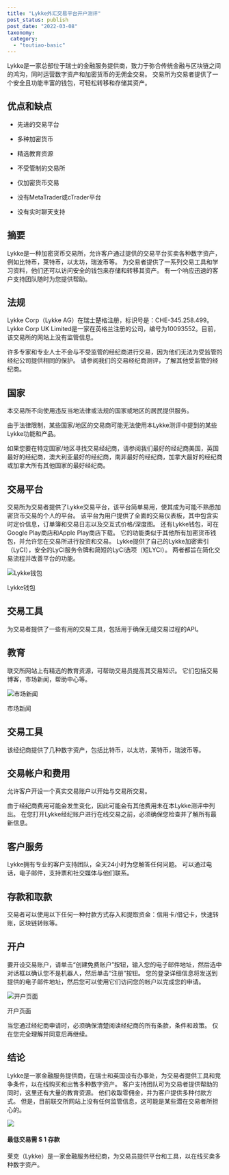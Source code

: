 ```yaml
---
title: "Lykke外汇交易平台开户测评"
post_status: publish
post_date: "2022-03-08"
taxonomy:
 category: 
  - "toutiao-basic"
---
```


Lykke是一家总部位于瑞士的金融服务提供商，致力于弥合传统金融与区块链之间的鸿沟，同时运营数字资产和加密货币的无佣金交易。 交易所为交易者提供了一个安全且功能丰富的钱包，可轻松转移和存储其资产。

## 优点和缺点

- 先进的交易平台

- 多种加密货币

- 精选教育资源

- 不受管制的交易所

- 仅加密货币交易

- 没有MetaTrader或cTrader平台

- 没有实时聊天支持


## 摘要

Lykke是一种加密货币交易所，允许客户通过提供的交易平台买卖各种数字资产，例如比特币，莱特币，以太坊，瑞波币等。 为交易者提供了一系列交易工具和学习资料，他们还可以访问安全的钱包来存储和转移其资产。 有一个响应迅速的客户支持团队随时为您提供帮助。

## 法规

Lykke Corp（Lykke AG）在瑞士楚格注册，标识号是：CHE-345.258.499。 Lykke Corp UK Limited是一家在英格兰注册的公司，编号为10093552。目前，该交易所的网站上没有监管信息。

许多专家和专业人士不会与不受监管的经纪商进行交易，因为他们无法为受监管的经纪公司提供相同的保护。 请参阅我们的交易经纪商测评，了解其他受监管的经纪商。

## 国家

本交易所不向使用违反当地法律或法规的国家或地区的居民提供服务。

由于法律限制，某些国家/地区的交易商可能无法使用本Lykke测评中提到的某些Lykke功能和产品。

如果您要在特定国家/地区寻找交易经纪商，请参阅我们最好的经纪商美国，英国最好的经纪商，澳大利亚最好的经纪商，南非最好的经纪商，加拿大最好的经纪商或加拿大所有其他国家的最好经纪商。

## 交易平台

交易所为交易者提供了Lykke交易平台，该平台简单易用，使其成为可能不熟悉加密货币交易的个人的平台。 该平台为用户提供了全面的交易仪表板，其中包含实时定价信息，订单簿和交易日志以及交互式价格/深度图。 还有Lykke钱包，可在Google Play商店和Apple Play商店下载。 它的功能类似于其他所有加密货币钱包，并允许您在交易所进行投资和交易。 Lykke提供了自己的Lykke加密索引（LyCI），安全的LyCI服务令牌和简短的LyCI选项（短LYCI）。 两者都旨在简化交易流程并改善平台的功能。

![Lykke钱包](https://cdn.fendou.la/funstoutiao/2020/12/Lykke-Review-Lykke-Wallet-994x1024.jpg "Lykke钱包")

Lykke钱包

## 交易工具

为交易者提供了一些有用的交易工具，包括用于确保无缝交易过程的API。

## 教育

联交所网站上有精选的教育资源，可帮助交易员提高其交易知识。 它们包括交易博客，市场新闻，帮助中心等。

![市场新闻](https://cdn.fendou.la/funstoutiao/2020/12/Lykke-Review-News.jpg "市场新闻")

市场新闻

## 交易工具

该经纪商提供了几种数字资产，包括比特币，以太坊，莱特币，瑞波币等。

## 交易帐户和费用

允许客户开设一个真实交易账户以开始与交易所交易。

由于经纪商费用可能会发生变化，因此可能会有其他费用未在本Lykke测评中列出。 在您打开Lykke经纪账户进行在线交易之前，必须确保您检查并了解所有最新信息。

## 客户服务

Lykke拥有专业的客户支持团队，全天24小时为您解答任何问题。 可以通过电话，电子邮件，支持票和社交媒体与他们联系。

## 存款和取款

交易者可以使用以下任何一种付款方式存入和提取资金：信用卡/借记卡，快速转账，区块链转账等。

## 开户

要开设交易账户，请单击“创建免费账户”按钮，输入您的电子邮件地址，然后选中对话框以确认您不是机器人，然后单击“注册”按钮。 您的登录详细信息将发送到提供的电子邮件地址，然后您可以使用它们访问您的帐户以完成您的申请。

![开户页面](https://cdn.fendou.la/funstoutiao/2020/12/Lykke-Review-Account-Opening-Page.jpg "开户页面")

开户页面

当您通过经纪商申请时，必须确保清楚阅读经纪商的所有条款，条件和政策。 仅在您完全理解并同意后再继续。

## 结论

Lykke是一家金融服务提供商，在瑞士和英国设有办事处，为交易者提供工具和竞争条件，以在线购买和出售多种数字资产。 客户支持团队可为交易者提供帮助的同时，这里还有大量的教育资源。 他们收取零佣金，并为客户提供多种付款方式。 但是，目前联交所网站上没有任何监管信息，这可能是某些潜在交易者所担心的。

![](https://cdn.fendou.la/funstoutiao/2020/12/Lykke-Logo.png)

#### 最低交易需 $ 1 存款

莱克（Lykke）是一家金融服务经纪商，为交易员提供平台和工具，以在线买卖多种数字资产。
